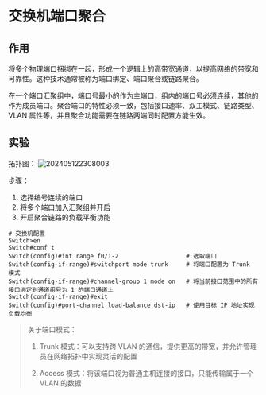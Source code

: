 # 交换机端口聚合

## 作用

将多个物理端口捆绑在一起，形成一个逻辑上的高带宽通道，以提高网络的带宽和可靠性。这种技术通常被称为端口绑定、端口聚合或链路聚合。

在一个端口汇聚组中，端口号最小的作为主端口，组内的端口号必须连续，其他的作为成员端口。聚合端口的特性必须一致，包括接口速率、双工模式、链路类型、VLAN 属性等，并且聚合功能需要在链路两端同时配置方能生效。

## 实验

拓扑图：
![202405122308003](https://oss.isiou.cn/PicGo/202405122308003.png)

步骤：

1. 选择编号连续的端口
2. 将多个端口加入汇聚组并开启
3. 开启聚合链路的负载平衡功能

```shell
# 交换机配置
Switch>en
Switch#conf t
Switch(config)#int range f0/1-2                   # 选取端口
Switch(config-if-range)#switchport mode trunk     # 将端口配置为 Trunk 模式
Switch(config-if-range)#channel-group 1 mode on   # 将当前接口范围中的所有接口绑定到通道组号为 1 的端口通道上
Switch(config-if-range)#exit
Switch(config)#port-channel load-balance dst-ip   # 使用目标 IP 地址实现负载均衡
```

> 关于端口模式：
>
> 1. Trunk 模式：可以支持跨 VLAN 的通信，提供更高的带宽，并允许管理员在网络拓扑中实现灵活的配置
>
> 2. Access 模式：将该端口视为普通主机连接的接口，只能传输属于一个 VLAN 的数据
